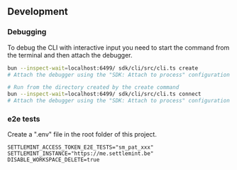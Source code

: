 ## Development

### Debugging

To debug the CLI with interactive input you need to start the command from the terminal and then attach the debugger.

```bash
bun --inspect-wait=localhost:6499/ sdk/cli/src/cli.ts create
# Attach the debugger using the "SDK: Attach to process" configuration

# Run from the directory created by the create command
bun --inspect-wait=localhost:6499/ sdk/cli/src/cli.ts connect
# Attach the debugger using the "SDK: Attach to process" configuration
```

### e2e tests

Create a ".env" file in the root folder of this project.

```env
SETTLEMINT_ACCESS_TOKEN_E2E_TESTS="sm_pat_xxx"
SETTLEMINT_INSTANCE="https://me.settlemint.be"
DISABLE_WORKSPACE_DELETE=true
```

